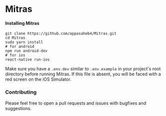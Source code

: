 # Mitras
   

#### Installing Mitras
         
```
git clone https://github.com/appasaheb4/Mitras.git
cd Mitras
sudo yarn install
# for android
npm run android-dev
# for ios
react-native run-ios
```   
      

Make sure you have a `.env.dev` similar to `.env.example` in your project's root directory before running Mitras. If this file is absent, you will be faced with a red screen on the iOS Simulator.
   
    
### Contributing
Please feel free to open a pull requests and issues with bugfixes and suggestions.



